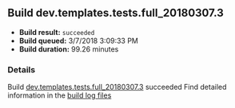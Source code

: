 ## Build dev.templates.tests.full_20180307.3
- **Build result:** `succeeded`
- **Build queued:** 3/7/2018 3:09:33 PM
- **Build duration:** 99.26 minutes
### Details
Build [dev.templates.tests.full_20180307.3](https://winappstudio.visualstudio.com/web/build.aspx?pcguid=a4ef43be-68ce-4195-a619-079b4d9834c2&builduri=vstfs%3a%2f%2f%2fBuild%2fBuild%2f25216) succeeded
Find detailed information in the [build log files](https://uwpctdiags.blob.core.windows.net/buildlogs/dev.templates.tests.full_20180307.3_logs.zip)
